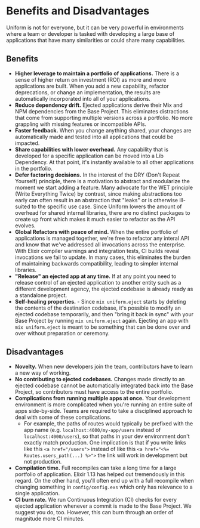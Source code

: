 # Benefits and Disadvantages

Uniform is not for everyone, but it can be very powerful in environments where
a team or developer is tasked with developing a large base of applications that
have many similarities or could share many capabilities.

## Benefits

- **Higher leverage to maintain a portfolio of applications.** There is a sense
  of higher return on investment (ROI) as more and more applications are built.
  When you add a new capability, refactor deprecations, or change an
  implementation, the results are automatically incorporated into all of your
  applications.
- **Reduce dependency drift.** Ejected applications derive their Mix and NPM
  dependencies from the Base Project. This eliminates distractions that come
  from supporting multiple versions across a portfolio. No more grappling with
  missing features or incompatible APIs.
- **Faster feedback.** When you change anything shared, your changes are
  automatically made and tested into all applications that could be impacted.
- **Share capabilities with lower overhead.** Any capability that is developed
  for a specific application can be moved into a Lib Dependency. At that point,
  it's instantly available to all other applications in the portfolio.
- **Defer factoring decisions.** In the interest of the DRY (Don't Repeat
  Yourself) principle, there is a motivation to abstract and modularize the
  moment we start adding a feature. Many advocate for the WET principle (Write
  Everything Twice) by contrast, since making abstractions too early can often
  result in an abstraction that "leaks" or is otherwise ill-suited to the
  specific use case. Since Uniform lowers the amount of overhead for shared
  internal libraries, there are no distinct packages to create up front which
  makes it much easier to refactor as the API evolves.
- **Global Refactors with peace of mind.** When the entire portfolio of
  applications is managed together, we're free to refactor any interal API and
  know that we've addressed all invocations across the enterprise. With Elixir
  compiler warnings and integration tests, CI builds reveal invocations we fail
  to update. In many cases, this eliminates the burden of maintaining backwards
  compatibility, leading to simpler internal libraries.
- **"Release" an ejected app at any time.** If at any point you need to release
  control of an ejected application to another entity such as a different
  development agency, the ejected codebase is already ready as a standalone
  project.
- **Self-healing properties.** - Since `mix uniform.eject` starts by deleting
  the contents of the destination codebase, it's possible to modify an ejected
  codebase temporarily, and then "bring it back in sync" with your Base Project
  by running `mix uniform.eject` again. Ejecting an app with `mix
  uniform.eject` is meant to be something that can be done over and over
  without preparation or ceremony.

## Disadvantages

- **Novelty.** When new developers join the team, contributors have to learn a
  new way of working.
- **No contributing to ejected codebases.** Changes made directly to an ejected
  codebase cannot be automatically integrated back into the Base Project, so
  contributors must have access to the entire portfolio.
- **Complications from running multiple apps at once.** Your development
  environment is more complicated when you're running an entire suite of apps
  side-by-side. Teams are required to take a disciplined approach to deal with
  some of these complications.
    - For example, the paths of routes would typically be prefixed with the app
      name (e.g. `localhost:4000/my-app/users` instead of
      `localhost:4000/users`), so that paths in your dev environment don't
      exactly match production. One implication is that if you write links like
      this `<a href="/users">` instead of like this `<a href="<%=
      Routes.users_path(...) %>">` the link will work in development but not
      production.
- **Compilation time.** Full recompiles can take a long time for a large
  portfolio of application. Elixir 1.13 has helped out tremendously in this
  regard. On the other hand, you'll often end up with a full recompile when
  changing something in `config/config.exs` which only has relevance to a
  single application.
- **CI burn rate.** We run Continuous Integration (CI) checks for every ejected
  application whenever a commit is made to the Base Project. We suggest you do,
  too. However, this can burn through an order of magnitude more CI minutes.
